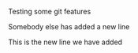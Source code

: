 Testing some git features

Somebody else has added a new line

This is the new line we have added


